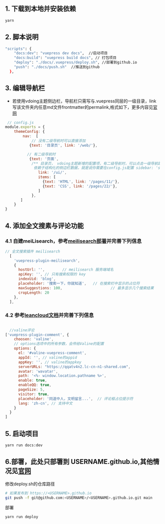 
## 1. 下载到本地并安装依赖

```bash
yarn 
```



## 2. 脚本说明

```bash
"scripts": {
    "docs:dev": "vuepress dev docs",  //启动项目
    "docs:build": "vuepress build docs", // 打包项目
    "deploy": "./docs/.vuepress/deploy.sh", //部署到github.io
    "push": "./docs/push.sh"  //推送到github
  },
```


## 3. 编辑导航栏
- 若使用vdoing主题侧边栏，导航栏只需写与.vuepress同层的一级目录，link写该文件夹内任意md文件frontmatter的permalink,格式如下，更多内容见[官网](https://doc.xugaoyi.com/pages/54651a/)

```javascript
 // config.js
module.exports = {
    themeConfig: {
        nav:  [
            // 没有二级导航时可以直接添加
           {text: '目录页', link: '/web/'},

          // 有二级导航时
           {text: '页面',
            /** 目录页， vdoing主题新增的配置项，有二级导航时，可以点击一级导航跳到目录页，
             依赖于结构化的侧边栏数据，就是说你需要在config.js配置 sidebar: 'structuring' 或 sidebar: { mode: 'structuring', collapsable: false} 才能实现目录页数据的获取。**/
               link: '/ui/',   
               items: [
                 {text: 'HTML', link: '/pages/11/'},
                 {text: 'CSS', link: '/pages/22/'},
               ]
            },
       ]
    }
}

```

## 4. 添加全文搜素与评论功能
### 4.1 自建meiLisearch，参考[meilisearch部署](https://xiaoying.org.cn/pages/a8083d/)并完善下列信息
```javascript
// 全文搜索插件 meilisearch
  [
    'vuepress-plugin-meilisearch',
    {
      hostUrl: '',        // meilisearch 服务端域名
      apiKey: '', // 只有搜索权限的 key
      indexUid: 'blog',
      placeholder: '搜索一下，你就知道',   // 在搜索栏中显示的占位符
      maxSuggestions: 100,                      // 最多显示几个搜索结果
      cropLength: 20
    },
  ],
```

### 4.2 参考[leancloud文档](https://docs.leancloud.cn/sdk/start/quickstart/)并完善下列信息
  ```javascript

    //valine评论
  ['vuepress-plugin-comment', {
      choosen: 'valine',
      // options选项中的所有参数，会传给Valine的配置
      options: {
        el: '#valine-vuepress-comment',
        appId: '', // valine的appid
        appKey: '', // valine的appkey
        serverURLs: "https://qqatv4n2.lc-cn-n1-shared.com",
        avatar: 'wavatar',
        path: '<%- window.location.pathname %>',
        enable: true,
        enableQQ: true,
        pageSize: 5,
        visitor: true,
        placeholder: '同道中人，文明留言...',  // 评论框占位提示符
        lang: 'zh-cn', // 支持中文
      }
    }
  ]
```

## 5. 启动项目

```bash
yarn run docs:dev
```


## 6.部署，此处只部署到 USERNAME.github.io,其他情况见[官网](https://vuepress.vuejs.org/zh/guide/deploy.html)

修改deploy.sh的仓库路径

```sh
# 如果发布到 https://<USERNAME>.github.io
git push -f git@github.com:<USERNAME>/<USERNAME>.github.io.git main
```

部署

```bash
yarn run deploy
```










